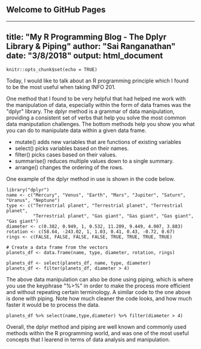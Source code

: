 ## Welcome to GitHub Pages
---
title: "My R Programming Blog - The Dplyr Library & Piping"
author: "Sai Ranganathan"
date: "3/8/2018"
output: html_document
---

```{r setup, include=FALSE}
knitr::opts_chunk$set(echo = TRUE)
```

Today, I would like to talk about an R programming principle which I found to be the most useful when taking INFO 201. 

One method that I found to be very helpful that had helped me work with the manipulation of data, especially within the form of data frames was the "dplyr" library. The dplyr method is a grammar of data manipulation, providing a consistent set of verbs that help you solve the most common data maniputation challenges. The bottom methods help you show you what you can do to manipulate data within a given data frame. 

  - mutate() adds new variables that are functions of existing            variables
  - select() picks variables based on their names.
  - filter() picks cases based on their values.
  - summarise() reduces multiple values down to a single summary.
  - arrange() changes the ordering of the rows.
  
One example of the dplyr method in use is shown in the code below. 

```{r binge_data}
library("dplyr")
name <- c("Mercury", "Venus", "Earth", "Mars", "Jupiter", "Saturn", "Uranus", "Neptune")
type <- c("Terrestrial planet", "Terrestrial planet", "Terrestrial planet", 
          "Terrestrial planet", "Gas giant", "Gas giant", "Gas giant", "Gas giant")
diameter <- c(0.382, 0.949, 1, 0.532, 11.209, 9.449, 4.007, 3.883)
rotation <- c(58.64, -243.02, 1, 1.03, 0.41, 0.43, -0.72, 0.67)
rings <- c(FALSE, FALSE, FALSE, FALSE, TRUE, TRUE, TRUE, TRUE)

# Create a data frame from the vectors
planets_df <- data.frame(name, type, diameter, rotation, rings)

planets_df <- select(planets_df, name, type, diameter)
planets_df <- filter(planets_df, diameter > 4)

```

The above data manipulation can also be done using piping, which is where you use the keyphrase "%>%" in order to make the process more efficient and without repeating certain terminology. A similar code to the one above is done with piping. Note how much cleaner the code looks, and how much faster it would be to process the data. 

```{r, data_with_piping}
planets_df %>% select(name,type,diameter) %>% filter(diameter > 4)
```

Overall, the dplyr method and piping are well known and commonly used methods within the R programming world, and was one of the most useful concepts that I learend in terms of data analysis and manipulation. 


